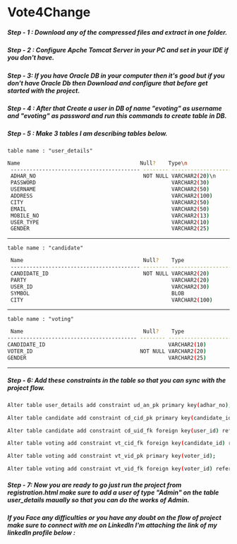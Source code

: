 # Vote4Change

##### Step - 1 : Download any of the compressed files and extract in one folder.

##### Step - 2 : Configure Apche Tomcat Server in your PC and set in your IDE if you don't have.

##### Step - 3: If you have Oracle DB in your computer then it's good but if you don't have Oracle Db then Download and configure that before get started with the project.

##### Step - 4 : After that Create a user in DB of name "evoting" as username and "evoting" as password and run this commands to create table in DB.

##### Step - 5 : Make 3 tables I am describing tables below.

```table name : "user_details"```

```sh
Name                                      Null?    Type\n
 ----------------------------------------- -------- ----------------------------
 ADHAR_NO                                  NOT NULL VARCHAR2(20)\n
 PASSWORD                                           VARCHAR2(30)
 USERNAME                                           VARCHAR2(50)
 ADDRESS                                            VARCHAR2(100)
 CITY                                               VARCHAR2(50)
 EMAIL                                              VARCHAR2(50)
 MOBILE_NO                                          VARCHAR2(13)
 USER_TYPE                                          VARCHAR2(10)
 GENDER                                             VARCHAR2(25)
```
___

```table name : "candidate"```

```sh
 Name                                      Null?    Type
 ----------------------------------------- -------- ----------------------------
 CANDIDATE_ID                              NOT NULL VARCHAR2(20)
 PARTY                                              VARCHAR2(20)
 USER_ID                                            VARCHAR2(30)
 SYMBOL                                             BLOB
 CITY                                               VARCHAR2(100)
 ```
 ___
 
 ```table name : "voting"```
 
 ```sh
  Name                                      Null?    Type
 ----------------------------------------- -------- ----------------------------
 CANDIDATE_ID                                       VARCHAR2(10)
 VOTER_ID                                  NOT NULL VARCHAR2(20)
 GENDER                                             VARCHAR2(25)
```
___

##### Step - 6: Add these constraints in the table so that you can sync with the project flow.

```sh
Alter table user_details add constraint ud_an_pk primary key(adhar_no);

Alter table candidate add constraint cd_cid_pk primary key(candidate_id);

Alter table candidate add constraint cd_uid_fk foreign key(user_id) references user_details(adhar_no);

Alter table voting add constraint vt_cid_fk foreign key(candidate_id) references candidate(candidate_id);

Alter table voting add constraint vt_vid_pk primary key(voter_id);

Alter table voting add constraint vt_vid_fk foreign key(voter_id) references user_details(adhar_no);
```

##### Step - 7: Now you are ready to go just run the project from registration.html make sure to add a user of type "Admin" on the table user_details maually so that you can do the works of Admin.

##### If you Face any difficulties or you have any doubt on the flow of project make sure to connect with me on LinkedIn I'm attaching the link of my linkedIn profile below :



